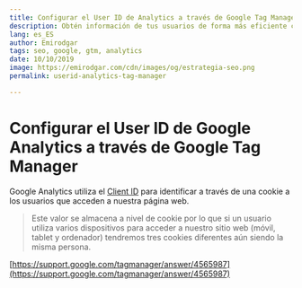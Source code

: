 ```yaml
---
title: Configurar el User ID de Analytics a través de Google Tag Manager
description: Obtén información de tus usuarios de forma más eficiente con la función User ID de Analytics
lang: es_ES
author: Emirodgar
tags: seo, google, gtm, analytics
date: 10/10/2019
image: https://emirodgar.com/cdn/images/og/estrategia-seo.png
permalink: userid-analytics-tag-manager

---
```


# Configurar el User ID de Google Analytics a través de Google Tag Manager

Google Analytics utiliza el [Client ID](https://developers.google.com/analytics/devguides/collection/analyticsjs/cookies-user-id?hl=es#getting_the_client_id_from_the_cookie) para identificar a través de una cookie a los usuarios que acceden a nuestra página web.

> Este valor se almacena a nivel de cookie por lo que si un usuario utiliza varios dispositivos para acceder a nuestro sitio web (móvil, tablet y ordenador) tendremos tres cookies diferentes aún siendo la misma persona.

[https://support.google.com/tagmanager/answer/4565987](https://support.google.com/tagmanager/answer/4565987)
<!--stackedit_data:
eyJoaXN0b3J5IjpbLTU4MzIyMzIyNl19
-->